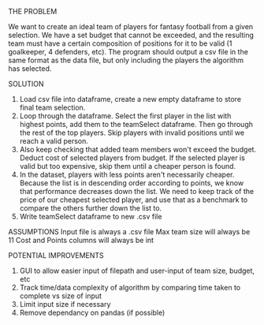 THE PROBLEM

We want to create an ideal team of players for fantasy football from a given selection. We have a set budget that cannot be exceeded, and the resulting team must have a certain composition of positions for it to be valid (1 goalkeeper, 4 defenders, etc).
The program should output a csv file in the same format as the data file, but only including the players the algorithm has selected.


SOLUTION

1. Load csv file into dataframe, create a new empty dataframe to store final team selection.
2. Loop through the dataframe. Select the first player in the list with highest points, add them to the teamSelect dataframe. 
Then go through the rest of the top players. Skip players with invalid positions until we reach a valid person.
3. Also keep checking that added team members won't exceed the budget. Deduct cost of selected players from budget.
If the selected player is valid but too expensive, skip them until a cheaper person is found.
4. In the dataset, players with less points aren't necessarily cheaper. Because the list is in descending order according to points, 
we know that performance decreases down the list. We need to keep track of the price of our cheapest selected player, and use that as a 
benchmark to compare the others further down the list to.
5. Write teamSelect dataframe to new .csv file

ASSUMPTIONS
Input file is always a .csv file
Max team size will always be 11
Cost and Points columns will always be int

POTENTIAL IMPROVEMENTS

1. GUI to allow easier input of filepath and user-input of team size, budget, etc
2. Track time/data complexity of algorithm by comparing time taken to complete vs size of input
3. Limit input size if necessary
4. Remove dependancy on pandas (if possible)
